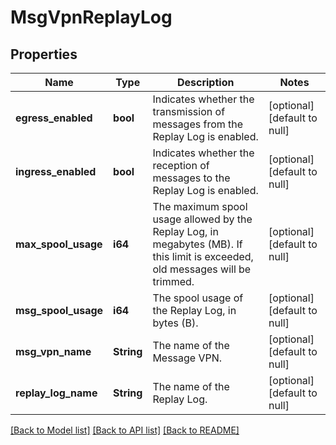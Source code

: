 # MsgVpnReplayLog

## Properties
Name | Type | Description | Notes
------------ | ------------- | ------------- | -------------
**egress_enabled** | **bool** | Indicates whether the transmission of messages from the Replay Log is enabled. | [optional] [default to null]
**ingress_enabled** | **bool** | Indicates whether the reception of messages to the Replay Log is enabled. | [optional] [default to null]
**max_spool_usage** | **i64** | The maximum spool usage allowed by the Replay Log, in megabytes (MB). If this limit is exceeded, old messages will be trimmed. | [optional] [default to null]
**msg_spool_usage** | **i64** | The spool usage of the Replay Log, in bytes (B). | [optional] [default to null]
**msg_vpn_name** | **String** | The name of the Message VPN. | [optional] [default to null]
**replay_log_name** | **String** | The name of the Replay Log. | [optional] [default to null]

[[Back to Model list]](../README.md#documentation-for-models) [[Back to API list]](../README.md#documentation-for-api-endpoints) [[Back to README]](../README.md)


